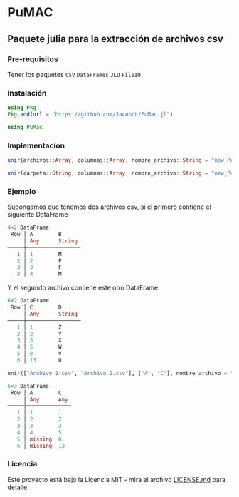 # PuMAC

## Paquete julia para la extracción de archivos csv

### Pre-requisitos 

Tener los paquetes 
`CSV`
`DataFrames`
`JLD`
`FileIO`

### Instalación 

```julia
using Pkg
Pkg.add(url = "https://github.com/JacoboL/PuMac.jl")
```

```julia
using PuMac
```

### Implementación 

```julia
unir(archivos::Array, columnas::Array, nombre_archivo::String = "new_PuMAC.csv", faltantes = true)
```

```julia
unir(carpeta::String, columnas::Array, nombre_archivo::String = "new_PuMAC.csv", faltantes::Bool = true)
```
### Ejemplo 
Supongamos que tenemos dos archivos csv, si el primero contiene el siguiente DataFrame
```julia
4×2 DataFrame
 Row │ A        B      
     │ Any      String    
─────┼─────────────────
   1 │ 1        M      
   2 │ 2        F      
   3 │ 3        F      
   4 │ 4        M      
```
Y el segundo archivo contiene este otro DataFrame
```julia   
6×2 DataFrame
 Row │ C        D      
     │ Any      String    
─────┼─────────────────
   1 │ 1        Z      
   2 │ 2        Y      
   3 │ 3        X      
   4 │ 5        W      
   5 │ 8        V
   6 │ 13       U
```
```julia
unir(["Archivo_1.csv", "Archivo_2.csv"], ["A", "C"], nombre_archivo = "NuevoCSV.csv", faltantes = true)
```
```julia
6×3 DataFrame
 Row │ A        C   
     │ Any      Any    
─────┼──────────────
   1 │ 1        1
   2 │ 2        2
   3 │ 3        3
   4 │ 4        5
   5 │ missing  8
   6 │ missing  13    
```
### Licencia 

Este proyecto está bajo la Licencia MIT - mira el archivo [LICENSE.md](LICENSE.md) para detalle
